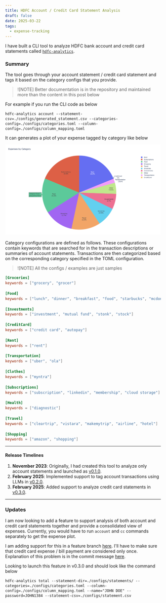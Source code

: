 ```yaml
---
title: HDFC Account / Credit Card Statement Analysis
draft: false
date: 2025-03-22
tags:
  - expense-tracking
---
```


I have built a CLI tool to analyze HDFC bank account and credit card
statements called [`hdfc-analytics`][hdfc-analytics].

### Summary

The tool goes through your account statement / credit card statement and tags
it based on the category configs that you provide.

> ![NOTE]
> Better documentation is in the repository and maintained more than the
> content in this post below

For example if you run the CLI code as below
```
hdfc-analytics account --statement-csv=./configs/generated_statement.csv --categories-config=./configs/categories.toml --column-config=./configs/column_mapping.toml
```

It can generates a plot of your expense tagged by category like below

![expense-chart](https://raw.githubusercontent.com/vipul-sharma20/hdfc-analytics/refs/heads/feat-total-expense/screenshots/report.png)

Category configurations are defined as follows. These configurations contain
keywords that are searched for in the transaction descriptions or summaries of
account statements. Transactions are then categorized based on the
corresponding category specified in the TOML configuration.

>![NOTE]
> All the configs / examples are just samples

```toml
[Groceries]
keywords = ["grocery", "grocer"]

[Food]
keywords = ["lunch", "dinner", "breakfast", "food", "starbucks", "mcdonalds"]

[Investments]
keywords = ["investment", "mutual fund", "stonk", "stock"]

[CreditCard]
keywords = ["credit card", "autopay"]

[Rent]
keywords = ["rent"]

[Transportation]
keywords = ["uber", "ola"]

[Clothes]
keywords = ["myntra"]

[Subscriptions]
keywords = ["subscription", "linkedin", "membership", "cloud storage"]

[Health]
keywords = ["diagnostic"]

[Travel]
keywords = ["cleartrip", "vistara", "makemytrip", "airline", "hotel"]

[Shopping]
keywords = ["amazon", "shopping"] 
```

---

#### Release Timelines

1. **November 2023**: Originally, I had created this tool to analyze only account statements and launched as [v0.1.0][v0.1.0].
2. **February 2025**: Implemented support to tag account transactions using LLMs in [v0.2.0][v0.2.0].
3. **February 2025**: Added support to analyze credit card statements in [v0.3.0][v0.3.0].

---

### Updates

I am now looking to add a feature to support analysis of both account and
credit card statements together and provide a consolidated view of expenses.
Currently, you would have to run `account` and `cc` commands separately to get
the expense plot.

I am adding support for this in a feature branch [here][feature-branch]. I'll
have to make sure that credit card expense / bill payment are considered only
once. Explanation of this problem is in the commit message [here][commit-message].

Looking to launch this feature in v0.3.0 and should look like the command below

```
hdfc-analytics total --statement-dir=./configs/statements/ --categories=./configs/categories.toml --column-config=./configs/column_mapping.toml --name="JOHN DOE" --password=JOHN1384 --statement-csv=./configs/statement.csv
```


[v0.1.0]: https://github.com/vipul-sharma20/hdfc-analytics/releases/tag/v0.1.0
[v0.2.0]: https://github.com/vipul-sharma20/hdfc-analytics/releases/tag/v0.2.0
[v0.3.0]: https://github.com/vipul-sharma20/hdfc-analytics/releases/tag/v0.3.0
[hdfc-analytics]: https://github.com/vipul-sharma20/hdfc-analytics
[feature-branch]: https://github.com/vipul-sharma20/hdfc-analytics/tree/feat-total-expense
[commit-message]: https://github.com/vipul-sharma20/hdfc-analytics/commit/c6b0d81d9cf9f88b0ff8d0e95c59e32b654cf8cc
